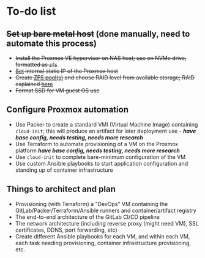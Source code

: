 # To-do list

## ~~Set up bare metal host~~ (done manually, need to automate this process)

- ~~Install the Proxmox VE hypervisor on NAS host; use on NVMe drive, formatted as `zfs`~~
- ~~[Set](https://www.servethehome.com/how-to-change-primary-proxmox-ve-ip-address/) internal static IP of the Proxmox host~~
- ~~Create [ZFS pool(s)](https://www.45drives.com/community/articles/RAID-and-RAIDZ/) and choose RAID level from available storage; RAID explained [here](https://eshop.macsales.com/blog/56056-a-beginners-guide-to-understanding-raid/)~~
- ~~Format SSD for VM guest OS use~~

## Configure Proxmox automation

- Use Packer to create a standard VMI (Virtual Machine Image) containing `cloud-init`; this will produce an artifact for later deployment use - ***have base config, needs testing, needs more research***
- Use Terraform to automate provisioning of a VM on the Proxmox platform ***have base config, needs testing, needs more research***
- Use `cloud-init` to complete bare-minimum configuration of the VM
- Use custom Ansible playbooks to start application configuration and standing up of container infrastructure

## Things to architect and plan

- Provisioning (with Terraform) a "DevOps" VM containing the GitLab/Packer/Terraform/Ansible runners and container/artifact registry
- The end-to-end architecture of the GitLab CI/CD pipeline
- The network architecture (including reverse proxy (might need VM), SSL certificates, DDNS, port forwarding, etc)
- Create different Ansible playbooks for each VM, and within each VM, each task needing provisioning, container infrastructure provisioning, etc.
